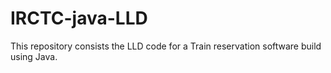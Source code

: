 # IRCTC-java-LLD
This repository consists the LLD code for a Train reservation software build using Java.
